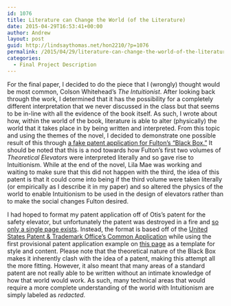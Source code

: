 ```yaml
---
id: 1076
title: Literature can Change the World (of the Literature)
date: 2015-04-29T16:53:41+00:00
author: Andrew
layout: post
guid: http://lindsaythomas.net/hon2210/?p=1076
permalink: /2015/04/29/literature-can-change-the-world-of-the-literature/
categories:
  - Final Project Description
---
```

For the final paper, I decided to do the piece that I (wrongly) thought would be most common, Colson Whitehead’s _The Intuitionist_. After looking back through the work, I determined that it has the possibility for a completely different interpretation that we never discussed in the class but that seems to be in-line with all the evidence of the book itself. As such, I wrote about how, within the world of the book, literature is able to alter (physically) the world that it takes place in by being written and interpreted. From this topic and using the themes of the novel, I decided to demonstrate one possible result of this through [a fake patent application for Fulton’s “Black Box.”](http://lindsaythomas.net/hon2210/wp-content/uploads/sites/7/2015/04/Intuitionist-Patent-Application.pdf) It should be noted that this is a nod towards how Fulton’s first two volumes of _Theoretical Elevators_ were interpreted literally and so gave rise to Intuitionism. While at the end of the novel, Lila Mae was working and waiting to make sure that this did not happen with the third, the idea of this patent is that it could come into being if the third volume were taken literally (or empirically as I describe it in my paper) and so altered the physics of the world to enable Intuitionism to be used in the design of elevators rather than to make the social changes Fulton desired.

I had hoped to format my patent application off of Otis’s patent for the safety elevator, but unfortunately the patent was destroyed in a fire and [so only a single page exists](http://en.wikipedia.org/wiki/File:ElevatorPatentOtis1861.jpg). Instead, the format is based off of the [United States Patent & Trademark Office’s Common Application](http://www.uspto.gov/patents-getting-started/international-protection/common-application-format) while using the first provisional patent application example on [this page](http://patentfile.org/provisional-patent-example-download/) as a template for style and content. Please note that the theoretical nature of the Black Box makes it inherently clash with the idea of a patent, making this attempt all the more fitting. However, it also meant that many areas of a standard patent are not really able to be written without an intimate knowledge of how that world would work. As such, many technical areas that would require a more complete understanding of the world with Intuitionism are simply labeled as _redacted_.